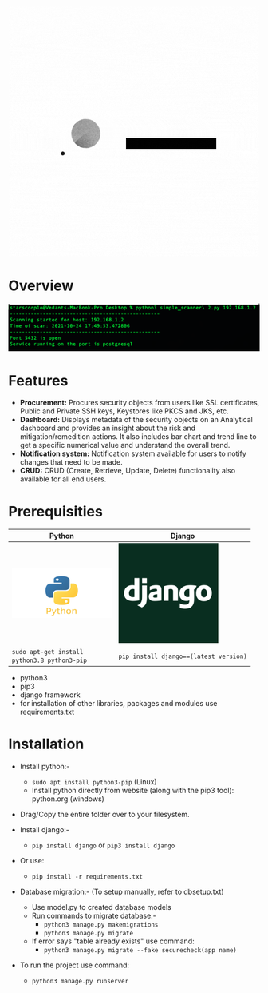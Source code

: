 <p align="center">
  <img width="500" src="https://github.com/Starscorpio/360SecMon/blob/main/gifs/360SecMon%20(2).gif" alt="Material Bread logo">
</p>

# Overview
<p align="center">
  <img width="800" src="https://github.com/Starscorpio/360SecMon/blob/main/gifs/Screenshot%202021-10-24%20at%205.51.13%20PM.png" alt="Material Bread logo">
</p>

# Features
* __Procurement:__ Procures security objects from users like SSL certificates, Public and Private SSH keys, Keystores like PKCS and JKS, etc.
* __Dashboard:__ Displays metadata of the security objects on an Analytical dashboard and provides an insight about the risk and mitigation/remedition actions. It also includes bar chart and trend line to get a specific numerical value and understand the overall trend.
* __Notification system:__ Notification system available for users to notify changes that need to be made.
* __CRUD:__ CRUD (Create, Retrieve, Update, Delete) functionality also available for all end users.

# Prerequisities
Python | Django
------------ | -------------
<img src="https://github.com/Starscorpio/360SecMon/blob/main/gifs/Python_final.jpeg" width="200" height="100"> | <img src="https://github.com/Starscorpio/360SecMon/blob/main/gifs/django.png" width="200" height="200">
`sudo apt-get install` <br /> `python3.8 python3-pip` | `pip install django==(latest version)` 


* python3
* pip3
* django framework
* for installation of other libraries, packages and modules use requirements.txt

# Installation
* Install python:-
	* `sudo apt install python3-pip` (Linux)
	* Install python directly from website (along with the pip3 tool): python.org (windows)

* Drag/Copy the entire folder over to your filesystem.

* Install django:-
	* `pip install django` or `pip3 install django`

* Or use:
	* `pip install -r requirements.txt`

* Database migration:- (To setup manually, refer to dbsetup.txt)
	* Use model.py to created database models
	* Run commands to migrate database:-
		* `python3 manage.py makemigrations`
		* `python3 manage.py migrate`
	* If error says "table already exists" use command:
		* `python3 manage.py migrate --fake securecheck(app name)`

* To run the project use command:
	* `python3 manage.py runserver`
